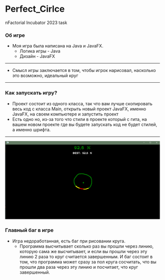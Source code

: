 # Perfect_Cirlce
nFactorial Incubator 2023 task

### Об игре

* Моя игра была написана на Java и JavaFX.
  * Логика игры - Java
  * Дизайн - JavaFX
***
* Смысл игры заключается в том, чтобы игрок нарисовал, насколько это возможно, идеальный круг

***

### Как запускать игру?
* Проект состоит из одного класса, так что вам лучше скопировать весь код с класса Main, открыть новый проект JavaFX, именно JavaFX, на своем компьютере и запустить проект
* Есть одно но, из-за того что стили в проекте который с гита, на вашем новом проекте где вы будете запускать код не будет стилей, а именно шрифта.

***
![img_1.png](img_1.png)

### Главный баг в игре
* Игра недоработанная, есть баг при рисовании круга.
  * Программа высчитывает сколько раз вы прошли через линию, которую сама же высчитывает, и если вы прошли через эту линию 2 раза то круг считается завершенным.
И баг состоит в том, что программа может сразу за пол круга сосчитать, что вы прошли два раза через эту линию и посчитает, что круг завершенный.
